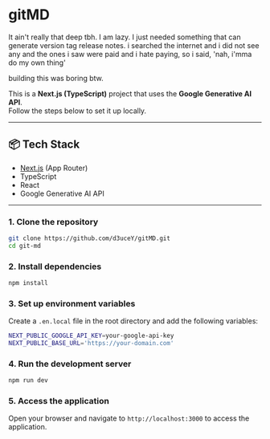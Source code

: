 # gitMD
It ain't really that deep tbh. I am lazy.
I just needed something that can generate version tag release notes. 
i searched the internet and i did not see any and the ones i saw were paid
and i hate paying, so i said, 'nah, i'mma do my own thing'

building this was boring btw.

This is a **Next.js (TypeScript)** project that uses the **Google Generative AI API**.  
Follow the steps below to set it up locally.

---

## 📦 Tech Stack
- [Next.js](https://nextjs.org/) (App Router)
- TypeScript
- React
- Google Generative AI API

---

### 1. Clone the repository
```bash
git clone https://github.com/d3uceY/gitMD.git
cd git-md
```

### 2. Install dependencies
```bash
npm install
```

### 3. Set up environment variables
Create a `.en.local` file in the root directory and add the following variables:
```bash
NEXT_PUBLIC_GOOGLE_API_KEY=your-google-api-key
NEXT_PUBLIC_BASE_URL='https://your-domain.com'
```

### 4. Run the development server
```bash
npm run dev
```

### 5. Access the application
Open your browser and navigate to `http://localhost:3000` to access the application.
